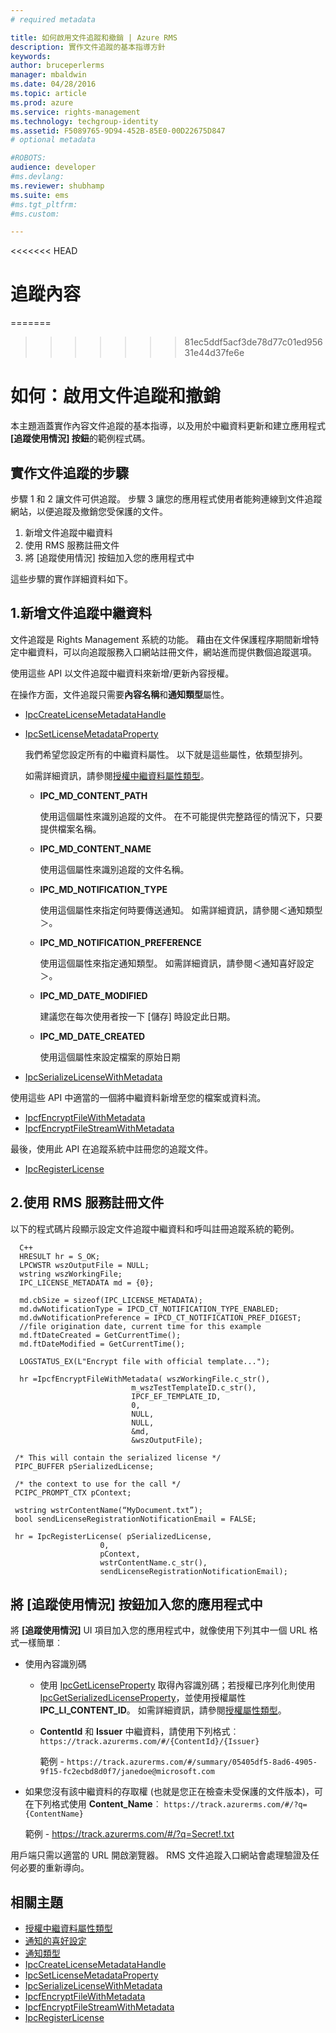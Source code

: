 ```yaml
---
# required metadata

title: 如何啟用文件追蹤和撤銷 | Azure RMS
description: 實作文件追蹤的基本指導方針
keywords:
author: bruceperlerms
manager: mbaldwin
ms.date: 04/28/2016
ms.topic: article
ms.prod: azure
ms.service: rights-management
ms.technology: techgroup-identity
ms.assetid: F5089765-9D94-452B-85E0-00D22675D847
# optional metadata

#ROBOTS:
audience: developer
#ms.devlang:
ms.reviewer: shubhamp
ms.suite: ems
#ms.tgt_pltfrm:
#ms.custom:

---
```

<<<<<<< HEAD

# 追蹤內容
=======
>>>>>>> 81ec5ddf5acf3de78d77c01ed95631e44d37fe6e

# 如何：啟用文件追蹤和撤銷

本主題涵蓋實作內容文件追蹤的基本指導，以及用於中繼資料更新和建立應用程式 **[追蹤使用情況] 按鈕**的範例程式碼。

## 實作文件追蹤的步驟

步驟 1 和 2 讓文件可供追蹤。 步驟 3 讓您的應用程式使用者能夠連線到文件追蹤網站，以便追蹤及撤銷您受保護的文件。

1. 新增文件追蹤中繼資料
2. 使用 RMS 服務註冊文件
3. 將 [追蹤使用情況] 按鈕加入您的應用程式中

這些步驟的實作詳細資料如下。

## 1.新增文件追蹤中繼資料

文件追蹤是 Rights Management 系統的功能。 藉由在文件保護程序期間新增特定中繼資料，可以向追蹤服務入口網站註冊文件，網站進而提供數個追蹤選項。

使用這些 API 以文件追蹤中繼資料來新增/更新內容授權。


在操作方面，文件追蹤只需要**內容名稱**和**通知類型**屬性。


- [IpcCreateLicenseMetadataHandle](/rights-management/sdk/2.1/api/win/functions#msipc_ipccreatelicensemetadatahandle)
- [IpcSetLicenseMetadataProperty](/rights-management/sdk/2.1/api/win/functions#msipc_ipcsetlicensemetadataproperty)

  我們希望您設定所有的中繼資料屬性。 以下就是這些屬性，依類型排列。

  如需詳細資訊，請參閱[授權中繼資料屬性類型](/rights-management/sdk/2.1/api/win/constants#msipc_license_metadata_property_types)。

  - **IPC_MD_CONTENT_PATH**

    使用這個屬性來識別追蹤的文件。 在不可能提供完整路徑的情況下，只要提供檔案名稱。

  - **IPC_MD_CONTENT_NAME**

    使用這個屬性來識別追蹤的文件名稱。

  - **IPC_MD_NOTIFICATION_TYPE**

    使用這個屬性來指定何時要傳送通知。 如需詳細資訊，請參閱＜通知類型＞。

  - **IPC_MD_NOTIFICATION_PREFERENCE**

    使用這個屬性來指定通知類型。 如需詳細資訊，請參閱＜通知喜好設定＞。

  - **IPC_MD_DATE_MODIFIED**

    建議您在每次使用者按一下 [儲存] 時設定此日期。

  - **IPC_MD_DATE_CREATED**

    使用這個屬性來設定檔案的原始日期

- [IpcSerializeLicenseWithMetadata](/rights-management/sdk/2.1/api/win/functions#msipc_ipcserializelicensemetadata)

使用這些 API 中適當的一個將中繼資料新增至您的檔案或資料流。

- [IpcfEncryptFileWithMetadata](/rights-management/sdk/2.1/api/win/functions#msipc_ipcfencryptfilewithmetadata)
- [IpcfEncryptFileStreamWithMetadata](/rights-management/sdk/2.1/api/win/functions#msipc_ipcfencryptfilestreamwithmetadata)

最後，使用此 API 在追蹤系統中註冊您的追蹤文件。

- [IpcRegisterLicense](/rights-management/sdk/2.1/api/win/functions#msipc_ipcregisterlicense)


## 2.使用 RMS 服務註冊文件

以下的程式碼片段顯示設定文件追蹤中繼資料和呼叫註冊追蹤系統的範例。

      C++
      HRESULT hr = S_OK;
      LPCWSTR wszOutputFile = NULL;
      wstring wszWorkingFile;
      IPC_LICENSE_METADATA md = {0};

      md.cbSize = sizeof(IPC_LICENSE_METADATA);
      md.dwNotificationType = IPCD_CT_NOTIFICATION_TYPE_ENABLED;
      md.dwNotificationPreference = IPCD_CT_NOTIFICATION_PREF_DIGEST;
      //file origination date, current time for this example
      md.ftDateCreated = GetCurrentTime();
      md.ftDateModified = GetCurrentTime();

      LOGSTATUS_EX(L"Encrypt file with official template...");

      hr =IpcfEncryptFileWithMetadata( wszWorkingFile.c_str(),
                               m_wszTestTemplateID.c_str(),
                               IPCF_EF_TEMPLATE_ID,
                               0,
                               NULL,
                               NULL,
                               &md,
                               &wszOutputFile);

     /* This will contain the serialized license */
     PIPC_BUFFER pSerializedLicense;

     /* the context to use for the call */
     PCIPC_PROMPT_CTX pContext;

     wstring wstrContentName(“MyDocument.txt”);
     bool sendLicenseRegistrationNotificationEmail = FALSE;

     hr = IpcRegisterLicense( pSerializedLicense,
                        0,
                        pContext,
                        wstrContentName.c_str(),
                        sendLicenseRegistrationNotificationEmail);

## 將 **[追蹤使用情況]** 按鈕加入您的應用程式中

將 **[追蹤使用情況]** UI 項目加入您的應用程式中，就像使用下列其中一個 URL 格式一樣簡單︰

- 使用內容識別碼
  - 使用 [IpcGetLicenseProperty](/rights-management/sdk/2.1/api/win/functions#msipc_ipcgetlicenseproperty) 取得內容識別碼；若授權已序列化則使用 [IpcGetSerializedLicenseProperty](/rights-management/sdk/2.1/api/win/functions#msipc_ipcgetserializedlicenseproperty)，並使用授權屬性 **IPC_LI_CONTENT_ID**。 如需詳細資訊，請參閱[授權屬性類型](/rights-management/sdk/2.1/api/win/constants#msipc_license_property_types)。
  - **ContentId** 和 **Issuer** 中繼資料，請使用下列格式︰ `https://track.azurerms.com/#/{ContentId}/{Issuer}`

    範例 - `https://track.azurerms.com/#/summary/05405df5-8ad6-4905-9f15-fc2ecbd8d0f7/janedoe@microsoft.com`

- 如果您沒有該中繼資料的存取權 (也就是您正在檢查未受保護的文件版本)，可在下列格式使用 **Content_Name**︰ `https://track.azurerms.com/#/?q={ContentName}`

  範例 - https://track.azurerms.com/#/?q=Secret!.txt

用戶端只需以適當的 URL 開啟瀏覽器。 RMS 文件追蹤入口網站會處理驗證及任何必要的重新導向。

## 相關主題

* [授權中繼資料屬性類型](/rights-management/sdk/2.1/api/win/constants#msipc_license_metadata_property_types)
* [通知的喜好設定](/rights-management/sdk/2.1/api/win/constants#msipc_notification_preference)
* [通知類型](/rights-management/sdk/2.1/api/win/constants#msipc_notification_type)
* [IpcCreateLicenseMetadataHandle](/rights-management/sdk/2.1/api/win/functions#msipc_ipccreatelicensemetadatahandle)
* [IpcSetLicenseMetadataProperty](/rights-management/sdk/2.1/api/win/functions#msipc_ipcsetlicensemetadataproperty)
* [IpcSerializeLicenseWithMetadata](/rights-management/sdk/2.1/api/win/functions#msipc_ipcserializelicensemetadata)
* [IpcfEncryptFileWithMetadata](/rights-management/sdk/2.1/api/win/functions#msipc_ipcfencryptfilewithmetadata)
* [IpcfEncryptFileStreamWithMetadata](/rights-management/sdk/2.1/api/win/functions#msipc_ipcfencryptfilestreamwithmetadata)
* [IpcRegisterLicense](/rights-management/sdk/2.1/api/win/functions#msipc_ipcregisterlicense)

 


<!--HONumber=Jun16_HO2-->


